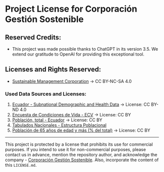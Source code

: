 # Project License for Corporación Gestión Sostenible

## Reserved Credits:
- This project was made possible thanks to ChatGPT in its version 3.5. We extend our gratitude to OpenAI for providing this exceptional tool.

## Licenses and Rights Reserved:
- [Sustainable Management Corporation](https://www.linkedin.com/company/corporacion-gestion-sostenible/) -> CC BY-NC-SA 4.0

### Used Data Sources and Licenses:
1. [Ecuador - Subnational Demographic and Health Data](https://data.humdata.org/dataset/dhs-subnational-data-for-ecuador) -> License: CC BY-ND 4.0
2. [Encuesta de Condiciones de Vida - ECV](https://www.datosabiertos.gob.ec/dataset/encuesta-condiciones-vida-2014) -> License: CC BY
3. [Población, total - Ecuador](https://datos.bancomundial.org/indicador/SP.POP.TOTL?end=2022&locations=EC&name_desc=false&start=2022&view=map) -> License: CC BY
4. [Tabulados Nacionales - Estructura Poblacional](https://www.censoecuador.gob.ec/data-y-resultados/)
5. [Población de 65 años de edad y más (% del total)](https://datos.bancomundial.org/indicador/SP.POP.65UP.TO.ZS) -> License: CC BY

---

This project is protected by a license that prohibits its use for commercial purposes. If you intend to use it for non-commercial purposes, please contact us in advance, mention the repository author, and acknowledge the company - [Corporación Gestión Sostenible](https://www.linkedin.com/company/corporacion-gestion-sostenible/). Also, incorporate the content of this `LICENSE.md`.
